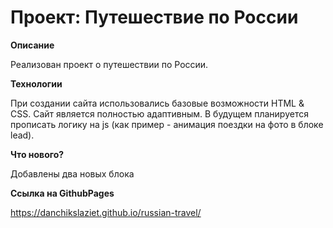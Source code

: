 # Проект: Путешествие по России

**Описание**

Реализован проект о путешествии по России.


**Технологии**

При создании сайта использовались базовые возможности HTML & CSS. Сайт является полностью адаптивным.
В будущем планируется прописать логику на js (как пример - анимация поездки на фото в блоке lead).

**Что нового?**

Добавлены два новых блока

**Ссылка на GithubPages**

https://danchikslaziet.github.io/russian-travel/
